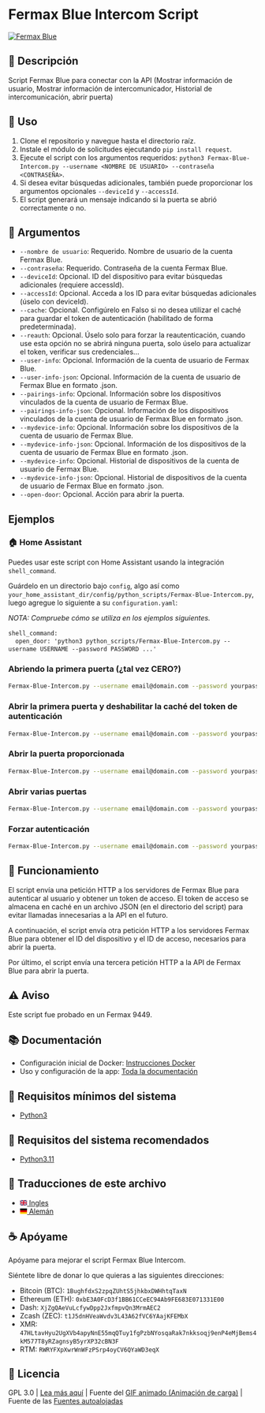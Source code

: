 # Fermax Blue Intercom Script

<a href="#" style="text-align: center;">
 <img src="https://github.com/cvc90/Fermax-Blue-Intercom/assets/76731844/b417dcc5-9b5f-49b2-8084-2e56338ed68e" width="15%" height="15%" alt="Fermax Blue" text-align="center" margin="0 0 0 0">
</a>

## 📑 Descripción

Script Fermax Blue para conectar con la API (Mostrar información de usuario, Mostrar información de intercomunicador, Historial de intercomunicación, abrir puerta)

## 📑 Uso

1. Clone el repositorio y navegue hasta el directorio raíz.
2. Instale el módulo de solicitudes ejecutando `pip install request`.
3. Ejecute el script con los argumentos requeridos: `python3 Fermax-Blue-Intercom.py --username <NOMBRE DE USUARIO> --contraseña <CONTRASEÑA>`.
4. Si desea evitar búsquedas adicionales, también puede proporcionar los argumentos opcionales `--deviceId` y `--accessId`.
5. El script generará un mensaje indicando si la puerta se abrió correctamente o no.

## 📑 Argumentos

- `--nombre de usuario`: Requerido. Nombre de usuario de la cuenta Fermax Blue.
- `--contraseña`: Requerido. Contraseña de la cuenta Fermax Blue.
- `--deviceId`: Opcional. ID del dispositivo para evitar búsquedas adicionales (requiere accessId).
- `--accessId`: Opcional. Acceda a los ID para evitar búsquedas adicionales (úselo con deviceId).
- `--cache`: Opcional. Configúrelo en Falso si no desea utilizar el caché para guardar el token de autenticación (habilitado de forma predeterminada).
- `--reauth`: Opcional. Úselo solo para forzar la reautenticación, cuando use esta opción no se abrirá ninguna puerta, solo úselo para actualizar el token, verificar sus credenciales...
- `--user-info`: Opcional. Información de la cuenta de usuario de Fermax Blue.
- `--user-info-json`: Opcional. Información de la cuenta de usuario de Fermax Blue en formato .json.
- `--pairings-info`: Opcional. Información sobre los dispositivos vinculados de la cuenta de usuario de Fermax Blue.
- `--pairings-info-json`: Opcional. Información de los dispositivos vinculados de la cuenta de usuario de Fermax Blue en formato .json.
- `--mydevice-info`: Opcional. Información sobre los dispositivos de la cuenta de usuario de Fermax Blue.
- `--mydevice-info-json`: Opcional. Información de los dispositivos de la cuenta de usuario de Fermax Blue en formato .json.
- `--mydevice-info`: Opcional. Historial de dispositivos de la cuenta de usuario de Fermax Blue.
- `--mydevice-info-json`: Opcional. Historial de dispositivos de la cuenta de usuario de Fermax Blue en formato .json.
- `--open-door`: Opcional. Acción para abrir la puerta.

## Ejemplos

### 🏠 Home Assistant

Puedes usar este script con Home Assistant usando la integración `shell_command`.

Guárdelo en un directorio bajo `config`, algo así como `your_home_assistant_dir/config/python_scripts/Fermax-Blue-Intercom.py`, luego agregue lo siguiente a su `configuration.yaml`:

*NOTA: Compruebe cómo se utiliza en los ejemplos siguientes.*

```
shell_command:
  open_door: 'python3 python_scripts/Fermax-Blue-Intercom.py --username USERNAME --password PASSWORD ...'
```

### Abriendo la primera puerta (¿tal vez CERO?)

```bash
Fermax-Blue-Intercom.py --username email@domain.com --password yourpassword
```

### Abrir la primera puerta y deshabilitar la caché del token de autenticación

```bash
Fermax-Blue-Intercom.py --username email@domain.com --password yourpassword --cache False
```

### Abrir la puerta proporcionada

```bash
Fermax-Blue-Intercom.py --username email@domain.com --password yourpassword --deviceId 12345 --accessId '{"subblock": 0, "block": 0, "number": 0}'
```

### Abrir varias puertas

```bash
Fermax-Blue-Intercom.py --username email@domain.com --password yourpassword --deviceId 12345 --accessId '{"subblock": 0, "block": 0, "number": 0}' '{"subblock": 1, "block": 1, "number": 1}'
```

### Forzar autenticación

```bash
Fermax-Blue-Intercom.py --username email@domain.com --password yourpassword --reauth
```

## 👷 Funcionamiento

El script envía una petición HTTP a los servidores de Fermax Blue para autenticar al usuario y obtener un token de acceso. El token de acceso se almacena en caché en un archivo JSON (en el directorio del script) para evitar llamadas innecesarias a la API en el futuro.

A continuación, el script envía otra petición HTTP a los servidores Fermax Blue para obtener el ID del dispositivo y el ID de acceso, necesarios para abrir la puerta.

Por último, el script envía una tercera petición HTTP a la API de Fermax Blue para abrir la puerta.

## ⚠️ Aviso

Este script fue probado en un Fermax 9449.

## 📚 Documentación

- Configuración inicial de Docker: [Instrucciones Docker](/docs/DOCKER_INSTALLATION.md)
- Uso y configuración de la app: [Toda la documentación](docs/README.md)

## 📑 Requisitos mínimos del sistema

- [Python3](https://www.python.org/downloads/)

## 📑 Requisitos del sistema recomendados

- [Python3.11](https://www.python.org/downloads/)

## 🏴 Traducciones de este archivo

* <a href="README.md">
   <img src="https://github.com/lipis/flag-icons/blob/main/flags/4x3/gb.svg" alt="README.md" width="3%" height="3%"> Ingles
  </a>

* <a href="README_DE.md">
   <img src="https://github.com/lipis/flag-icons/blob/main/flags/4x3/de.svg" alt="README_DE.md" width="3%" height="3%"> Alemán
  </a> 

## ☕ Apóyame

Apóyame para mejorar el script Fermax Blue Intercom.

Siéntete libre de donar lo que quieras a las siguientes direcciones:

- Bitcoin (BTC): `1BughfdxS2zpqZUhtS5jhkbxDWHhtqTaxN`
- Ethereum (ETH): `0xbE3A0FcD3f1BB61CCeEC94Ab9FE683E071331E00`
- Dash: `XjZgQAeVuLcfywDpp2JxfmpvQn3MrmAEC2`
- Zcash (ZEC): `t1J5dnHVeaWvdv3L43A62fVC6YAajKFEMbX`
- XMR: `47HLtavHyu2UgXVb4apyNnE55mqQTuy1fgPzbNYosqaRak7nkksoqj9enP4eMjBems4kM577T8yRZagnsyB5yrXP32cBN3F`
- RTM: `RWRYFXpXwrWnWFzPSrp4oyCV6QYaWD3eqX`

## 📑 Licencia
  GPL 3.0 | [Lea más aquí](LICENSE.md) | Fuente del [GIF animado (Animación de carga)](https://commons.wikimedia.org/wiki/File:Loading_Animation.gif) | Fuente de las [Fuentes autoalojadas](https://github.com/adobe-fonts/source-sans)
